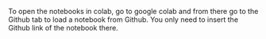 To open the notebooks in colab, go to google colab and from there go to the Github tab to load a notebook from Github. You only need to insert the Github link of the notebook there.
